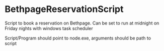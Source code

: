 # BethpageReservationScript

Script to book a reservation on Bethpage. Can be set to run at midnight on Friday nights with windows task scheduler

Script/Program should point to node.exe, arguments should be path to script

